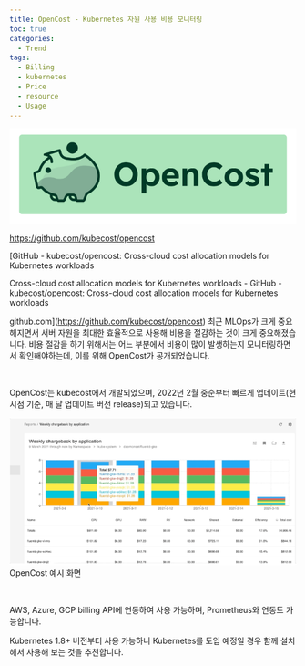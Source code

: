 ```yaml
---
title: OpenCost - Kubernetes 자원 사용 비용 모니터링
toc: true
categories:
  - Trend
tags:
  - Billing
  - kubernetes
  - Price
  - resource
  - Usage
---
```


![opencost logo](/assets/images/posts/2022-7-1-tistory-post-71/img-1.png)



<https://github.com/kubecost/opencost>


[GitHub - kubecost/opencost: Cross-cloud cost allocation models for Kubernetes workloads


Cross-cloud cost allocation models for Kubernetes workloads - GitHub - kubecost/opencost: Cross-cloud cost allocation models for Kubernetes workloads


github.com](https://github.com/kubecost/opencost)
최근 MLOps가 크게 중요해지면서 서버 자원을 최대한 효율적으로 사용해 비용을 절감하는 것이 크게 중요해졌습니다. 비용 절감을 하기 위해서는 어느 부분에서 비용이 많이 발생하는지 모니터링하면서 확인해야하는데, 이를 위해 OpenCost가 공개되었습니다.


 


OpenCost는 kubecost에서 개발되었으며, 2022년 2월 중순부터 빠르게 업데이트(현 시점 기준, 매 달 업데이트 버전 release)되고 있습니다. 


![opencost ui](/assets/images/posts/2022-7-1-tistory-post-71/img-2.png)OpenCost 예시 화면




 


AWS, Azure, GCP billing API에 연동하여 사용 가능하며, Prometheus와 연동도 가능합니다.


Kubernetes 1.8+ 버전부터 사용 가능하니 Kubernetes를 도입 예정일 경우 함께 설치해서 사용해 보는 것을 추천합니다.

